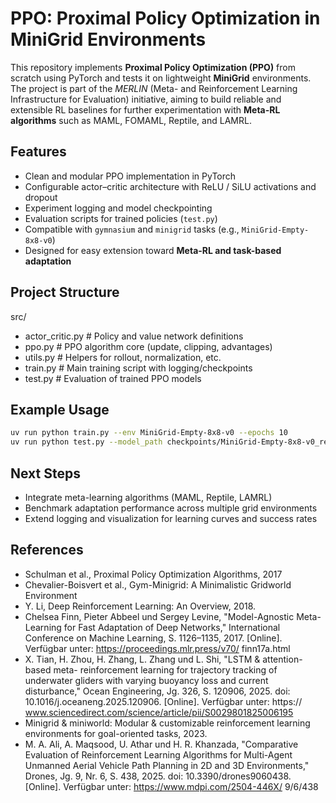 # PPO: Proximal Policy Optimization in MiniGrid Environments

This repository implements **Proximal Policy Optimization (PPO)** from scratch using PyTorch and tests it on lightweight **MiniGrid** environments. The project is part of the *MERLIN* (Meta- and Reinforcement Learning Infrastructure for Evaluation) initiative, aiming to build reliable and extensible RL baselines for further experimentation with **Meta-RL algorithms** such as MAML, FOMAML, Reptile, and LAMRL.

## Features
- Clean and modular PPO implementation in PyTorch
- Configurable actor–critic architecture with ReLU / SiLU activations and dropout
- Experiment logging and model checkpointing
- Evaluation scripts for trained policies (`test.py`)
- Compatible with `gymnasium` and `minigrid` tasks (e.g., `MiniGrid-Empty-8x8-v0`)
- Designed for easy extension toward **Meta-RL and task-based adaptation**

## Project Structure
src/
- actor_critic.py # Policy and value network definitions
- ppo.py # PPO algorithm core (update, clipping, advantages)
- utils.py # Helpers for rollout, normalization, etc.
- train.py # Main training script with logging/checkpoints
- test.py # Evaluation of trained PPO models

## Example Usage
```bash
uv run python train.py --env MiniGrid-Empty-8x8-v0 --epochs 10
uv run python test.py --model_path checkpoints/MiniGrid-Empty-8x8-v0_relu_dropout0p1/ppo_model.pth
```

## Next Steps
- Integrate meta-learning algorithms (MAML, Reptile, LAMRL)
- Benchmark adaptation performance across multiple grid environments
- Extend logging and visualization for learning curves and success rates

## References
- Schulman et al., Proximal Policy Optimization Algorithms, 2017
- Chevalier-Boisvert et al., Gym-Minigrid: A Minimalistic Gridworld Environment
- Y. Li, Deep Reinforcement Learning: An Overview, 2018.
- Chelsea Finn, Pieter Abbeel und Sergey Levine, "Model-Agnostic Meta-Learning for
Fast Adaptation of Deep Networks," International Conference on Machine Learning, S.
1126–1135, 2017. [Online]. Verfügbar unter: https://proceedings.mlr.press/v70/
finn17a.html
- X. Tian, H. Zhou, H. Zhang, L. Zhang und L. Shi, "LSTM & attention-based meta-
reinforcement learning for trajectory tracking of underwater gliders with varying
buoyancy loss and current disturbance," Ocean Engineering, Jg. 326, S. 120906, 2025.
doi: 10.1016/j.oceaneng.2025.120906. [Online]. Verfügbar unter: https://
www.sciencedirect.com/science/article/pii/S0029801825006195
- Minigrid & miniworld: Modular & customizable reinforcement learning environments
for goal-oriented tasks, 2023.
- M. A. Ali, A. Maqsood, U. Athar und H. R. Khanzada, "Comparative Evaluation of
Reinforcement Learning Algorithms for Multi-Agent Unmanned Aerial Vehicle Path
Planning in 2D and 3D Environments," Drones, Jg. 9, Nr. 6, S. 438, 2025. doi:
10.3390/drones9060438. [Online]. Verfügbar unter: https://www.mdpi.com/2504-446X/
9/6/438

